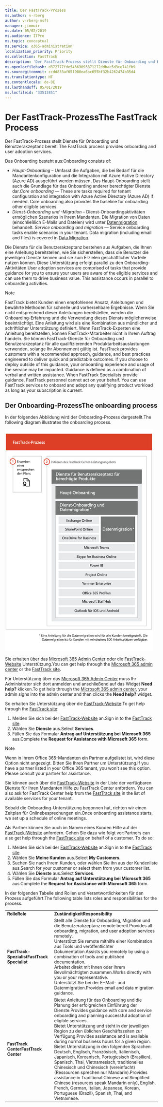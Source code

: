 ```yaml
---
title: Der FastTrack-Prozess
ms.author: v-rberg
author: v-rberg-msft
manager: jimmuir
ms.date: 05/02/2019
ms.audience: ITPro
ms.topic: conceptual
ms.service: o365-administration
localization_priority: Priority
ms.collection: FastTrack
description: 'Der FastTrack-Prozess stellt Dienste für Onboarding und Benutzerakzeptanz bereit. '
ms.openlocfilehash: d372777fde54363093871272ddbae5d3ce741fb9
ms.sourcegitcommit: ccdd833af651980ea6ac655bf32b4262474b35d4
ms.translationtype: HT
ms.contentlocale: de-DE
ms.lasthandoff: 05/01/2019
ms.locfileid: "33513851"
---
```

# <a name="the-fasttrack-process"></a><span data-ttu-id="8822e-103">Der FastTrack-Prozess</span><span class="sxs-lookup"><span data-stu-id="8822e-103">The FastTrack Process</span></span>

<span data-ttu-id="8822e-104">Der FastTrack-Prozess stellt Dienste für Onboarding und Benutzerakzeptanz bereit. </span><span class="sxs-lookup"><span data-stu-id="8822e-104">The FastTrack process provides onboarding and user adoption services.</span></span> 
  
<span data-ttu-id="8822e-105">Das Onboarding besteht aus:</span><span class="sxs-lookup"><span data-stu-id="8822e-105">Onboarding consists of:</span></span>
  
- <span data-ttu-id="8822e-p101">*Haupt-Onboarding* – Umfasst die Aufgaben, die bei Bedarf für die Mandantenkonfiguration und die Integration mit Azure Active Directory (Azure AD) ausgeführt werden müssen. Das Haupt-Onboarding stellt auch die Grundlage für das Onboarding anderer berechtigter Dienste dar.</span><span class="sxs-lookup"><span data-stu-id="8822e-p101">*Core onboarding* — These are tasks required for tenant configuration and integration with Azure Active Directory (Azure AD) if needed. Core onboarding also provides the baseline for onboarding other eligible services.</span></span> 
- <span data-ttu-id="8822e-p102">*Dienst-Onboarding und -Migration* – Dienst-Onboardingaktivitäten ermöglichen Szenarios in Ihrem Mandanten. Die Migration von Daten (einschließlich E-Mails und Dateien) wird unter [Datenmigration](O365-data-migration.md) behandelt. </span><span class="sxs-lookup"><span data-stu-id="8822e-p102">*Service onboarding and migration* — Service onboarding tasks enable scenarios in your tenant. Data migration (including email and files) is covered in [Data Migration](O365-data-migration.md).</span></span> 
    
<span data-ttu-id="8822e-p103">Die Dienste für die Benutzerakzeptanz bestehen aus Aufgaben, die Ihnen eine Anleitung bereitstellen, wie Sie sicherstellen, dass die Benutzer die jeweiligen Dienste kennen und sie zum Erzielen geschäftlicher Vorteile nutzen können. Diese Unterstützung erfolgt parallel zu den Onboarding-Aktivitäten.</span><span class="sxs-lookup"><span data-stu-id="8822e-p103">User adoption services are comprised of tasks that provide guidance for you to ensure your users are aware of the eligible services and can use them to drive business value. This assistance occurs in parallel to onboarding activities.</span></span>
  
> [!NOTE]
> <span data-ttu-id="8822e-p104">FastTrack bietet Kunden einen empfohlenen Ansatz, Anleitungen und bewährte Methoden für schnelle und vorhersehbare Ergebnisse. Wenn Sie nicht entsprechend dieser Anleitungen bereitstellen, werden die Onboarding-Erfahrung und die Verwendung dieses Diensts möglicherweise beeinträchtigt. Eine Anleitung wird als eine Kombination aus mündlicher und schriftlicher Unterstützung definiert. Wenn FastTrack-Experten eine Anleitung bereitstellen, können FastTrack-Mitarbeiter nicht in Ihrem Auftrag handeln. Sie können FastTrack-Dienste für Onboarding und Benutzerakzeptanz für alle qualifizierenden Produktarbeitsauslastungen verwenden, solange Ihr Abonnement gültig ist. </span><span class="sxs-lookup"><span data-stu-id="8822e-p104">FastTrack provides customers with a recommended approach, guidance, and best practices engineered to deliver quick and predictable outcomes. If you choose to deploy outside of this guidance, your onboarding experience and usage of the service may be impacted. Guidance is defined as a combination of verbal and written assistance. When FastTrack Specialists provide guidance, FastTrack personnel cannot act on your behalf. You can use FastTrack services to onboard and adopt any qualifying product workload as long as your subscription is current.</span></span> 
  
## <a name="the-onboarding-process"></a><span data-ttu-id="8822e-117">Der Onboarding-Prozess</span><span class="sxs-lookup"><span data-stu-id="8822e-117">The onboarding process</span></span>

<span data-ttu-id="8822e-118">In der folgenden Abbildung wird der Onboarding-Prozess dargestellt.</span><span class="sxs-lookup"><span data-stu-id="8822e-118">The following diagram illustrates the onboarding process.</span></span>
  
![Zeitrahmen für die Nutzung des Onboarding-Angebots](media/O365-Onboarding-Timeline.png)
  
<span data-ttu-id="8822e-120">Sie erhalten über das [Microsoft 365 Admin Center](https://go.microsoft.com/fwlink/?linkid=2032704) oder die [FastTrack-Website](https://go.microsoft.com/fwlink/?linkid=780698) Unterstützung.</span><span class="sxs-lookup"><span data-stu-id="8822e-120">You can get help through the [Microsoft 365 admin center](https://go.microsoft.com/fwlink/?linkid=2032704) or the [FastTrack site](https://go.microsoft.com/fwlink/?linkid=780698).</span></span> 

<span data-ttu-id="8822e-121">Für Unterstützung über das [Microsoft 365 Admin Center](https://go.microsoft.com/fwlink/?linkid=2032704) muss Ihr Administrator sich dort anmelden und anschließend auf das Widget **Need help?** klicken.</span><span class="sxs-lookup"><span data-stu-id="8822e-121">To get help through the [Microsoft 365 admin center](https://go.microsoft.com/fwlink/?linkid=2032704), your admin signs into the admin center and then clicks the **Need help?** widget.</span></span> 

<span data-ttu-id="8822e-122">So erhalten Sie Unterstützung über die [FastTrack-Website](https://go.microsoft.com/fwlink/?linkid=780698):</span><span class="sxs-lookup"><span data-stu-id="8822e-122">To get help through the [FastTrack site](https://go.microsoft.com/fwlink/?linkid=780698):</span></span> 
1.  <span data-ttu-id="8822e-123">Melden Sie sich bei der [FastTrack-Website](https://go.microsoft.com/fwlink/?linkid=780698) an.</span><span class="sxs-lookup"><span data-stu-id="8822e-123">Sign in to the [FastTrack site](https://go.microsoft.com/fwlink/?linkid=780698).</span></span> 
2.  <span data-ttu-id="8822e-124">Wählen Sie **Dienste** aus.</span><span class="sxs-lookup"><span data-stu-id="8822e-124">Select **Services**.</span></span>
3.  <span data-ttu-id="8822e-125">Füllen Sie das Formular **Antrag auf Unterstützung bei Microsoft 365** aus.</span><span class="sxs-lookup"><span data-stu-id="8822e-125">Complete the **Request for Assistance with Microsoft 365** form.</span></span> 
> [!NOTE]
>  <span data-ttu-id="8822e-p105">Wenn in Ihrem Office 365-Mandanten ein Partner aufgelistet ist, wird diese Option nicht angezeigt. Bitten Sie Ihren Partner um Unterstützung.</span><span class="sxs-lookup"><span data-stu-id="8822e-p105">If you have a partner listed in your Office 365 tenant, you won't see this option. Please consult your partner for assistance.</span></span> 
  
 <span data-ttu-id="8822e-128">Sie können auch über die [FastTrack-Website](https://go.microsoft.com/fwlink/?linkid=780698) in der Liste der verfügbaren Dienste für Ihren Mandanten Hilfe zu FastTrack Center anfordern. </span><span class="sxs-lookup"><span data-stu-id="8822e-128">You can also ask for FastTrack Center help from the [FastTrack site](https://go.microsoft.com/fwlink/?linkid=780698) in the list of available services for your tenant.</span></span> 
    
 <span data-ttu-id="8822e-129">Sobald die Onboarding-Unterstützung begonnen hat, richten wir einen Zeitplan für Onlinebesprechungen ein.</span><span class="sxs-lookup"><span data-stu-id="8822e-129">Once onboarding assistance starts, we set up a schedule of online meetings.</span></span>
    
<span data-ttu-id="8822e-p106">Als Partner können Sie auch im Namen eines Kunden Hilfe auf der [FastTrack-Website](https://go.microsoft.com/fwlink/?linkid=780698) anfordern. Gehen Sie dazu wie folgt vor:</span><span class="sxs-lookup"><span data-stu-id="8822e-p106">Partners can also get help through the [FastTrack site](https://go.microsoft.com/fwlink/?linkid=780698) on behalf of a customer. To do so:</span></span>
1.  <span data-ttu-id="8822e-132">Melden Sie sich bei der [FastTrack-Website](https://go.microsoft.com/fwlink/?linkid=780698) an.</span><span class="sxs-lookup"><span data-stu-id="8822e-132">Sign in to the [FastTrack site](https://go.microsoft.com/fwlink/?linkid=780698).</span></span> 
2.  <span data-ttu-id="8822e-133">Wählen Sie **Meine Kunden** aus.</span><span class="sxs-lookup"><span data-stu-id="8822e-133">Select **My Customers**.</span></span>
3.  <span data-ttu-id="8822e-134">Suchen Sie nach Ihrem Kunden, oder wählen Sie ihn aus der Kundenliste aus.</span><span class="sxs-lookup"><span data-stu-id="8822e-134">Search for your customer or select them from your customer list.</span></span>
4.  <span data-ttu-id="8822e-135">Wählen Sie **Dienste** aus.</span><span class="sxs-lookup"><span data-stu-id="8822e-135">Select **Services**.</span></span>
5.  <span data-ttu-id="8822e-136">Füllen Sie das Formular **Antrag auf Unterstützung bei Microsoft 365** aus.</span><span class="sxs-lookup"><span data-stu-id="8822e-136">Complete the **Request for Assistance with Microsoft 365** form.</span></span> 

<span data-ttu-id="8822e-137">In der folgenden Tabelle sind Rollen und Verantwortlichkeiten für den Prozess aufgeführt.</span><span class="sxs-lookup"><span data-stu-id="8822e-137">The following table lists roles and responsibilities for the process.</span></span>
    
|||
|:-----|:-----|
|<span data-ttu-id="8822e-138">**Rolle**</span><span class="sxs-lookup"><span data-stu-id="8822e-138">**Role**</span></span> <br/> |<span data-ttu-id="8822e-139">**Zuständigkeit**</span><span class="sxs-lookup"><span data-stu-id="8822e-139">**Responsibility**</span></span> <br/> |
|<span data-ttu-id="8822e-140">**FastTrack-Spezialist**</span><span class="sxs-lookup"><span data-stu-id="8822e-140">**FastTrack Specialist**</span></span> <br/> |<span data-ttu-id="8822e-141">Stellt alle Dienste für Onboarding, Migration und die Benutzerakzeptanz remote bereit.</span><span class="sxs-lookup"><span data-stu-id="8822e-141">Provides all onboarding, migration, and user adoption services remotely.</span></span>  <br/> <span data-ttu-id="8822e-142">Unterstützt Sie remote mithilfe einer Kombination aus Tools und veröffentlichter Dokumentation.</span><span class="sxs-lookup"><span data-stu-id="8822e-142">Assists you remotely by using a combination of tools and published documentation.</span></span> <br/> <span data-ttu-id="8822e-143">Arbeitet direkt mit Ihnen oder Ihrem Bevollmächtigten zusammen.</span><span class="sxs-lookup"><span data-stu-id="8822e-143">Works directly with you or your representative.</span></span> <br/> <span data-ttu-id="8822e-144">Unterstützt Sie bei der E-Mail- und Datenmigration.</span><span class="sxs-lookup"><span data-stu-id="8822e-144">Provides email and data migration guidance.</span></span>|
|<span data-ttu-id="8822e-145">**FastTrack Center**</span><span class="sxs-lookup"><span data-stu-id="8822e-145">**FastTrack Center**</span></span>  <br/> |<span data-ttu-id="8822e-146">Bietet Anleitung für das Onboarding und die Planung der erfolgreichen Einführung der Dienste.</span><span class="sxs-lookup"><span data-stu-id="8822e-146">Provides guidance with core and service onboarding and planning successful adoption of eligible services.</span></span>  <br/> <span data-ttu-id="8822e-147">Bietet Unterstützung und steht in der jeweiligen Region zu den üblichen Geschäftszeiten zur Verfügung.</span><span class="sxs-lookup"><span data-stu-id="8822e-147">Provides assistance and is available during normal business hours for a given region.</span></span> <br/> <span data-ttu-id="8822e-148">Bietet Unterstützung in den folgenden Sprachen: Deutsch, Englisch, Französisch, Italienisch, Japanisch, Koreanisch, Portugiesisch (Brasilien), Spanisch, Thai, Vietnamesisch, traditionelles Chinesisch und Chinesisch (vereinfacht) (Ressourcen sprechen nur Mandarin).</span><span class="sxs-lookup"><span data-stu-id="8822e-148">Provides assistance in Traditional Chinese and Simplified Chinese (resources speak Mandarin only), English, French, German, Italian, Japanese, Korean, Portuguese (Brazil), Spanish, Thai, and Vietnamese.</span></span>|


  

